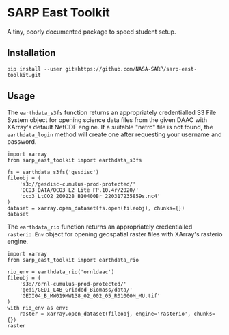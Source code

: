 # SARP East Toolkit

A tiny, poorly documented package to speed student setup.

## Installation

```
pip install --user git+https://github.com/NASA-SARP/sarp-east-toolkit.git
```

## Usage

The `earthdata_s3fs` function returns an appropriately credentialled S3 File System object
for opening science data files from the given DAAC with XArray's default NetCDF engine. If a
suitable "netrc" file is not found, the `earthdata_login` method will create one after
requesting your username and password.

```
import xarray
from sarp_east_toolkit import earthdata_s3fs

fs = earthdata_s3fs('gesdisc')
fileobj = (
    's3://gesdisc-cumulus-prod-protected/'
    'OCO3_DATA/OCO3_L2_Lite_FP.10.4r/2020/'
    'oco3_LtCO2_200228_B10400Br_220317235859s.nc4'
)
dataset = xarray.open_dataset(fs.open(fileobj), chunks={})
dataset
```

The `earthdata_rio` function returns an appropriately credentialled `rasterio.Env` object
for opening geospatial raster files with XArray's rasterio engine.

```
import xarray
from sarp_east_toolkit import earthdata_rio

rio_env = earthdata_rio('ornldaac')
fileobj = (
    's3://ornl-cumulus-prod-protected/'
    'gedi/GEDI_L4B_Gridded_Biomass/data/'
    'GEDI04_B_MW019MW138_02_002_05_R01000M_MU.tif'
)
with rio_env as env:
    raster = xarray.open_dataset(fileobj, engine='rasterio', chunks={})
raster
```
